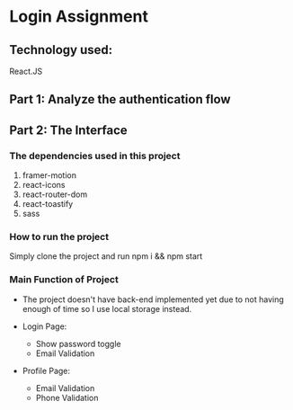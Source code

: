 # Login Assignment

## Technology used:

React.JS

## Part 1: Analyze the authentication flow

## Part 2: The Interface 

### The dependencies used in this project

1. framer-motion
2. react-icons
3. react-router-dom
4. react-toastify
5. sass

### How to run the project

Simply clone the project and run npm i && npm start

### Main Function of Project
- The project doesn't have back-end implemented yet due to not having enough of time so I use local storage instead.

- Login Page:
  - Show password toggle
  - Email Validation
  
- Profile Page:
  - Email Validation
  - Phone Validation
